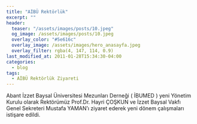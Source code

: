 ```yaml
---
title: "AİBÜ Rektörlük"
excerpt: ""
header:
  teaser: "/assets/images/posts/10.jpeg"
  og_image: /assets/images/posts/10.jpeg
  overlay_color: "#5e616c"
  overlay_image: /assets/images/hero_anasayfa.jpeg
  overlay_filter: rgba(4, 147, 114, 0.9)
last_modified_at: 2011-01-28T15:34:30-04:00
categories:
  - blog
tags:
  - AİBÜ Rektörlük Ziyareti
---
```


Abant İzzet Baysal Üniversitesi Mezunları Derneği ( İBUMED ) yeni Yönetim Kurulu olarak Rektörümüz Prof.Dr. Hayri ÇOŞKUN ve İzzet Baysal Vakfı Genel Sekreteri Mustafa YAMAN’ı ziyaret ederek yeni dönem çalışmaları istişare edildi.
